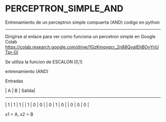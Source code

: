 # PERCEPTRON_SIMPLE_AND
Entrenamiento de un perceptron simple compuerta (AND) codigo en python
- - - - - -  - - - - - -  -
Dirigirse al enlace para ver como funciona un percetron simple en Google Colab
https://colab.research.google.com/drive/1GzKmqvqcr_2n88QvaIEhBOvYnUTpr-Gl

Se utiliza la funcion de ESCALON [0,1]

entrenamiento (AND)

Entradas

| A | B | Salida|
_________________
| 1 | 1 |   1   |
| 1 | 0 |   0   |
| 0 | 1 |   0   |
| 0 | 0 |   0   |

x1 = A, x2 = B
